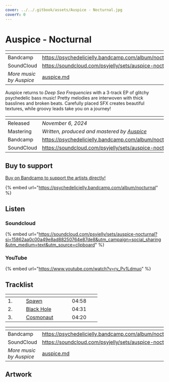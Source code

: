 ```yaml
---
cover: ../../.gitbook/assets/Auspice - Nocturnal.jpg
coverY: 0
---
```


# Auspice - Nocturnal

<table data-view="cards"><thead><tr><th></th><th data-hidden data-card-target data-type="content-ref"></th></tr></thead><tbody><tr><td>Bandcamp</td><td><a href="https://psychedelicjelly.bandcamp.com/album/nocturnal">https://psychedelicjelly.bandcamp.com/album/nocturnal</a></td></tr><tr><td>SoundCloud</td><td><a href="https://soundcloud.com/psyjelly/sets/auspice-nocturnal">https://soundcloud.com/psyjelly/sets/auspice-nocturnal</a></td></tr><tr><td><em>More music by Auspice</em></td><td><a href="../../artists/musicians/auspice.md">auspice.md</a></td></tr></tbody></table>

Auspice returns to _Deep Sea Frequencies_ with a 3-track EP of glitchy psychedelic bass music! Pretty melodies are interwoven with thick basslines and broken beats. Carefully placed SFX creates beautiful textures, while groovy leads take you on a journey!

<table data-header-hidden><thead><tr><th width="132"></th><th></th></tr></thead><tbody><tr><td>Released</td><td><em>November 6, 2024</em></td></tr><tr><td>Mastering</td><td><em>Written, produced and mastered by</em> <a href="../../artists/musicians/auspice.md"><em>Auspice</em></a> </td></tr><tr><td>Bandcamp</td><td><a href="https://psychedelicjelly.bandcamp.com/album/nocturnal">https://psychedelicjelly.bandcamp.com/album/nocturnal</a> </td></tr><tr><td>SoundCloud</td><td><a href="https://soundcloud.com/psyjelly/sets/auspice-nocturnal">https://soundcloud.com/psyjelly/sets/auspice-nocturnal</a> </td></tr></tbody></table>

## Buy to support

[Buy on Bandcamp to support the artists directly!](https://psychedelicjelly.bandcamp.com/album/nocturnal)&#x20;

{% embed url="https://psychedelicjelly.bandcamp.com/album/nocturnal" %}

## Listen

### Soundcloud

{% embed url="https://soundcloud.com/psyjelly/sets/auspice-nocturnal?si=15862aa0c00a49e8ad88250764e87de8&utm_campaign=social_sharing&utm_medium=text&utm_source=clipboard" %}

### YouTube

{% embed url="https://www.youtube.com/watch?v=ry_Pv1Ldmuo" %}

## Tracklist

<table data-header-hidden><thead><tr><th width="42"></th><th width="130"></th><th width="73"></th></tr></thead><tbody><tr><td>1.</td><td><a href="https://psychedelicjelly.bandcamp.com/track/spawn-2">Spawn</a> </td><td> 04:58</td></tr><tr><td>2.</td><td><a href="https://psychedelicjelly.bandcamp.com/track/black-hole">Black Hole</a> </td><td>04:31</td></tr><tr><td>3.</td><td><a href="https://psychedelicjelly.bandcamp.com/track/cosmonaut">Cosmonaut</a> </td><td>04:20</td></tr></tbody></table>

<table data-view="cards"><thead><tr><th></th><th data-hidden data-card-target data-type="content-ref"></th></tr></thead><tbody><tr><td>Bandcamp</td><td><a href="https://psychedelicjelly.bandcamp.com/album/nocturnal">https://psychedelicjelly.bandcamp.com/album/nocturnal</a></td></tr><tr><td>SoundCloud</td><td><a href="https://soundcloud.com/psyjelly/sets/auspice-nocturnal">https://soundcloud.com/psyjelly/sets/auspice-nocturnal</a></td></tr><tr><td><em>More music by Auspice</em></td><td><a href="../../artists/musicians/auspice.md">auspice.md</a></td></tr></tbody></table>

## Artwork

<figure><img src="../../.gitbook/assets/Auspice - Nocturnal.jpg" alt=""><figcaption></figcaption></figure>
